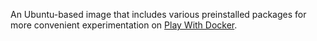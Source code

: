 An Ubuntu-based image that includes various preinstalled packages for more convenient experimentation on [Play With Docker](http://play-with-docker.com/).
